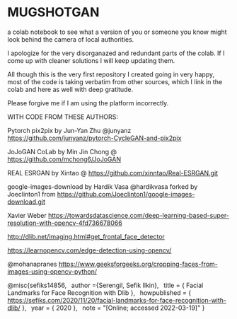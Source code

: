 # MUGSHOTGAN
a colab notebook to see what a version of you or someone you know might look behind the camera of local authorities.

I apologize for the very disorganazed and redundant parts of the colab. If I come up with cleaner solutions I will keep updating them.

All though this is the very first repository I created going in very happy, most of the code is taking verbatim from other sources, which I link in the colab and here as well with deep gratitude.

Please forgive me if I am using the platform incorrectly.

WITH CODE FROM THESE AUTHORS:

Pytorch pix2pix by Jun-Yan Zhu @junyanz
https://github.com/junyanz/pytorch-CycleGAN-and-pix2pix

JoJoGAN CoLab by Min Jin Chong @ https://github.com/mchong6/JoJoGAN

REAL ESRGAN by Xintao @
https://github.com/xinntao/Real-ESRGAN.git

google-images-download by Hardik Vasa @hardikvasa forked by Joeclinton1 from https://github.com/Joeclinton1/google-images-download.git

Xavier Weber 
https://towardsdatascience.com/deep-learning-based-super-resolution-with-opencv-4fd736678066

http://dlib.net/imaging.html#get_frontal_face_detector

https://learnopencv.com/edge-detection-using-opencv/

@mohanapranes
https://www.geeksforgeeks.org/cropping-faces-from-images-using-opencv-python/

@misc{sefiks14856,
 author ={Serengil, Sefik Ilkin},
 title = { Facial Landmarks for Face Recognition with Dlib },
 howpublished = { https://sefiks.com/2020/11/20/facial-landmarks-for-face-recognition-with-dlib/ },
 year = { 2020 },
 note = "[Online; accessed 2022-03-19]"
}
